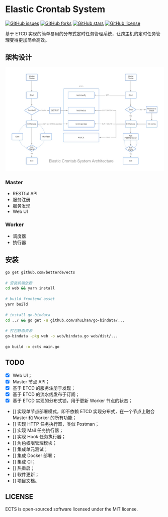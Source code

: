 # Elastic Crontab System

[![GitHub issues](https://img.shields.io/github/issues/betterde/ects)](https://github.com/betterde/ects/issues)
[![GitHub forks](https://img.shields.io/github/forks/betterde/ects)](https://github.com/betterde/ects/network)
[![GitHub stars](https://img.shields.io/github/stars/betterde/ects)](https://github.com/betterde/ects/stargazers)
[![GitHub license](https://img.shields.io/github/license/betterde/ects)](https://github.com/betterde/ects/blob/master/LICENSE)

基于 ETCD 实现的简单易用的分布式定时任务管理系统，让跨主机的定时任务管理变得更加简单高效。

## 架构设计

![dashboard](docs/overview/architecture.jpg)

### Master 
* RESTful API
* 服务注册
* 服务发现
* Web UI

### Worker
* 调度器
* 执行器

## 安装

```bash
go get github.com/betterde/ects

# 安装前端依赖
cd web && yarn install

# build frontend asset
yarn build

# install go-bindata
cd ../ && go get -u github.com/shuLhan/go-bindata/...

# 打包静态资源
go-bindata -pkg web -o web/bindata.go web/dist/...

go build -o ects main.go

```

## TODO

- [x] Web UI；
- [x] Master 节点 API；
- [x] 基于 ETCD 的服务注册于发现；
- [x] 基于 ETCD 的流水线发布于订阅；
- [x] 基于 ETCD 实现的分布式锁，用于更新 Worker 节点的状态；
- [] 实现单节点部署模式，即不依赖 ETCD 实现分布式，在一个节点上融合 Master 和 Worker 的所有功能；
- [] 实现 HTTP 任务执行器，类似 Postman；
- [] 实现 Mail 任务执行器；
- [] 实现 Hook 任务执行器；
- [] 角色权限管理模块；
- [] 集成单元测试；
- [] 集成 Docker 部署；
- [] 集成 CI；
- [] 热重启；
- [] 软件更新；
- [] 项目文档。

## LICENSE
ECTS is open-sourced software licensed under the MIT license.